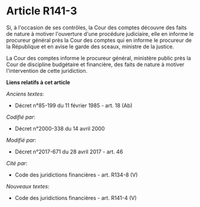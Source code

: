 # Article R141-3

Si, à l'occasion de ses contrôles, la Cour des comptes découvre des faits de nature à motiver l'ouverture d'une procédure
judiciaire, elle en informe le procureur général près la Cour des comptes qui en informe le procureur de la République et en
avise le garde des sceaux, ministre de la justice.

La Cour des comptes informe le procureur général, ministère public près la Cour de discipline budgétaire et financière, des
faits de nature à motiver l'intervention de cette juridiction.

**Liens relatifs à cet article**

_Anciens textes_:

  - Décret n°85-199 du 11 février 1985 - art. 18 (Ab)

_Codifié par_:

  - Décret n°2000-338 du 14 avril 2000

_Modifié par_:

  - Décret n°2017-671 du 28 avril 2017 - art. 46

_Cité par_:

  - Code des juridictions financières - art. R134-8 (V)

_Nouveaux textes_:

  - Code des juridictions financières - art. R141-4 (V)
